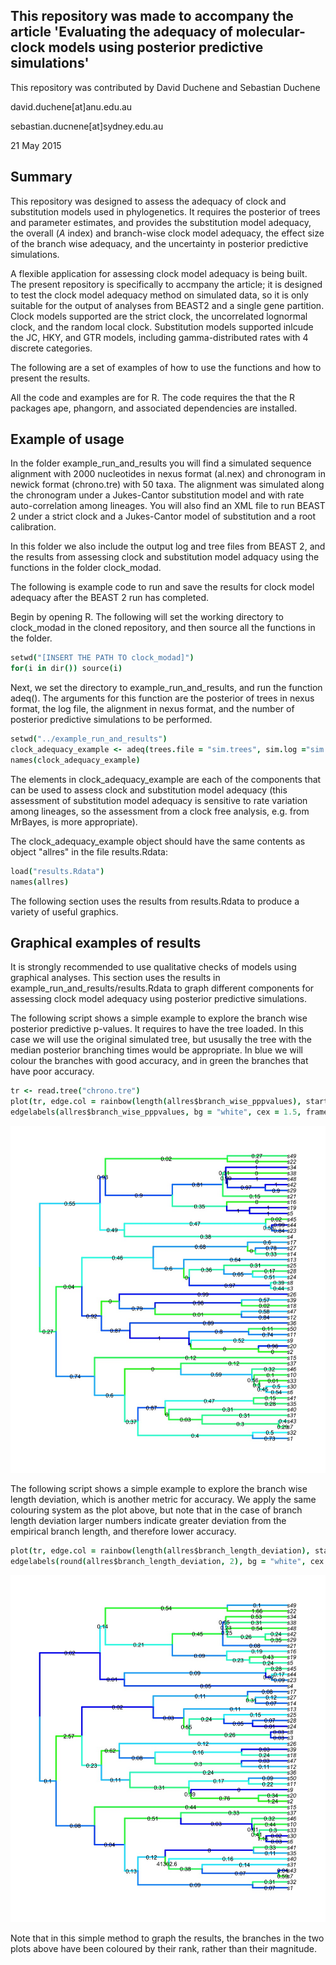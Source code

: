 This repository was made to accompany the article 'Evaluating the adequacy of molecular-clock models using posterior predictive simulations'
--------------------------------------------------------------------------------------------------------------------------------------------

This repository was contributed by David Duchene and Sebastian Duchene

david.duchene[at]anu.edu.au

sebastian.ducnene[at]sydney.edu.au

21 May 2015

Summary
-------

This repository was designed to assess the adequacy of clock and substitution models used in phylogenetics. It requires the posterior of trees and parameter estimates, and provides the substitution model adequacy, the overall (*A* index) and branch-wise clock model adequacy, the effect size of the branch wise adequacy, and the uncertainty in posterior predictive simulations.

A flexible application for assessing clock model adequacy is being built. The present repository is specifically to accmpany the article; it is designed to test the clock model adequacy method on simulated data, so it is only suitable for the output of analyses from BEAST2 and a single gene partition. Clock models supported are the strict clock, the uncorrelated lognormal clock, and the random local clock. Substitution models supported inlcude the JC, HKY, and GTR models, including gamma-distributed rates with 4 discrete categories.

The following are a set of examples of how to use the functions and how to present the results.

All the code and examples are for R. The code requires the that the R packages ape, phangorn, and associated dependencies are installed.

Example of usage
----------------
In the folder example_run_and_results you will find a simulated sequence alignment with 2000 nucleotides in nexus format (al.nex) and chronogram in newick format (chrono.tre) with 50 taxa. The alignment was simulated along the chronogram under a Jukes-Cantor substitution model and with rate auto-correlation among lineages. You will also find an XML file to run BEAST 2 under a strict clock and a Jukes-Cantor model of substitution and a root calibration.

In this folder we also include the output log and tree files from BEAST 2, and the results from assessing clock and substitution model adquacy using the functions in the folder clock_modad.

The following is example code to run and save the results for clock model adequacy after the BEAST 2 run has completed.

Begin by opening R. The following will set the working directory to clock_modad in the cloned repository, and then source all the functions in the folder.

```coffee
setwd("[INSERT THE PATH TO clock_modad]")
for(i in dir()) source(i)
```

Next, we set the directory to example_run_and_results, and run the function adeq(). The arguments for this function are the posterior of trees in nexus format, the log file, the alignment in nexus format, and the number of posterior predictive simulations to be performed.

```coffee
setwd("../example_run_and_results")
clock_adequacy_example <- adeq(trees.file = "sim.trees", sim.log ="sim.log", empdat.file = "al.nex", Nsim = 100)
names(clock_adequacy_example)
```

The elements in clock_adequacy_example are each of the components that can be used to assess clock and substitution model adequacy (this assessment of substitution model adequacy is sensitive to rate variation among lineages, so the assessment from a clock free analysis, e.g. from MrBayes, is more appropriate). 

The clock_adequacy_example object should have the same contents as object "allres" in the file results.Rdata:

```coffee
load("results.Rdata")
names(allres)
```

The following section uses the results from results.Rdata to produce a variety of useful graphics.

Graphical examples of results
-----------------------------
It is strongly recommended to use qualitative checks of models using graphical analyses. This section uses the results in example_run_and_results/results.Rdata to graph different components for assessing clock model adequacy using posterior predictive simulations.

The following script shows a simple example to explore the branch wise posterior predictive p-values. It requires to have the tree loaded. In this case we will use the original simulated tree, but ususally the tree with the median posterior branching times would be appropriate. In blue we will colour the branches with good accuracy, and in green the branches that have poor accuracy.

```coffee
tr <- read.tree("chrono.tre")
plot(tr, edge.col = rainbow(length(allres$branch_wise_pppvalues), start = 2/6, end = 4/6)[rank(allres$branch_wise_pppvalues)], edge.width = 6, cex = 1.5)
edgelabels(allres$branch_wise_pppvalues, bg = "white", cex = 1.5, frame = "none")
```

![plot of chunk fig1_branchwise_p.jpg](figures/fig1_branchwise_p.jpg)

The following script shows a simple example to explore the branch wise length deviation, which is another metric for accuracy. We apply the same colouring system as the plot above, but note that in the case of branch length deviation larger numbers indicate greater deviation from the empirical branch length, and therefore lower accuracy.

```coffee
plot(tr, edge.col = rainbow(length(allres$branch_length_deviation), start = 4/6, end = 2/6)[rank(allres$branch_length_deviation)], edge.width = 6, cex = 1.5)
edgelabels(round(allres$branch_length_deviation, 2), bg = "white", cex = 1.5, frame = "none")
```

![plot of chunk fig2_branchwise_dev.jpg](figures/fig2_branchwise_dev.jpg)

Note that in this simple method to graph the results, the branches in the two plots above have been coloured by their rank, rather than their magnitude. 


